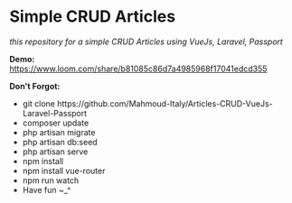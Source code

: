 # Simple CRUD Articles

<i>this repository for a simple CRUD Articles using VueJs, Laravel, Passport</i>
    
<b>Demo:</b>
https://www.loom.com/share/b81085c86d7a4985968f17041edcd355


 
<b>Don't Forgot:</b>
<ul>
<li> git clone https://github.com/Mahmoud-Italy/Articles-CRUD-VueJs-Laravel-Passport</li>
<li> composer update</li>
<li> php artisan migrate</li>
<li> php artisan db:seed</li>
<li> php artisan serve</li>
<li> npm install</li>
<li> npm install vue-router</li>
<li> npm run watch</li>
<li> Have fun ~_^ </li> 
</ul>
